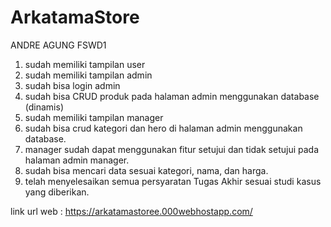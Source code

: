 # ArkatamaStore

ANDRE AGUNG FSWD1

1. sudah memiliki tampilan user
2. sudah memiliki tampilan admin
3. sudah bisa login admin
4. sudah bisa CRUD produk pada halaman admin menggunakan database (dinamis)
5. sudah memiliki tampilan manager
6. sudah bisa crud kategori dan hero di halaman admin menggunakan database.
7. manager sudah dapat menggunakan fitur setujui dan tidak setujui pada halaman admin manager.
8. sudah bisa mencari data sesuai kategori, nama, dan harga.
9. telah menyelesaikan semua persyaratan Tugas Akhir sesuai studi kasus yang diberikan.

link url web : https://arkatamastoree.000webhostapp.com/
